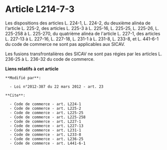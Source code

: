# Article L214-7-3

Les dispositions des articles L. 224-1, L. 224-2, du deuxième alinéa de l'article L. 225-2, des articles L. 225-3 à L.
225-16, L. 225-25, L. 225-26, L. 225-258 à L. 225-270, du quatrième alinéa de l'article L. 227-1, des articles L. 227-13 à L.
227-16, L. 227-18, L. 231-1 à L. 231-8, L. 233-8, et L. 441-6-1 du code de commerce ne sont pas applicables aux SICAV. 

Les fusions transfrontalières des SICAV ne sont pas régies par les articles L. 236-25 à L. 236-32 du code de commerce.

**Liens relatifs à cet article**

	**Modifié par**:

	  - Loi n°2012-387 du 22 mars 2012 - art. 23

	**Cite**:

	  - Code de commerce - art. L224-1
	  - Code de commerce - art. L225-2
	  - Code de commerce - art. L225-25
	  - Code de commerce - art. L225-258
	  - Code de commerce - art. L227-1
	  - Code de commerce - art. L227-13
	  - Code de commerce - art. L231-1
	  - Code de commerce - art. L233-8
	  - Code de commerce - art. L236-25
	  - Code de commerce - art. L441-6-1
